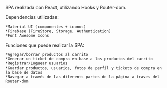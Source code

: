 SPA realizada con React, utilizando Hooks y Router-dom.

Dependencias utilizadas:

    *Material UI (componentes + iconos)
    *Firebase (FireStore, Storage, Authentication)
    *Font Awesome Icons

Funciones que puede realizar la SPA:

    *Agregar/borrar productos al carrito
    *Generar un ticket de compra en base a los productos del carrito
    *Registrar/Loguear usuarios
    *Guardar productos, usuarios, fotos de perfil y tickets de compra en la base de datos
    *Navegar a través de las diferents partes de la página a traves del Router-dom




